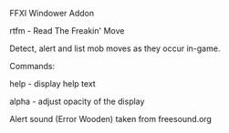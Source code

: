 FFXI Windower Addon

rtfm - Read The Freakin' Move

Detect, alert and list mob moves as they occur in-game.

Commands:

help - display help text

alpha - adjust opacity of the display

Alert sound (Error Wooden) taken from freesound.org
